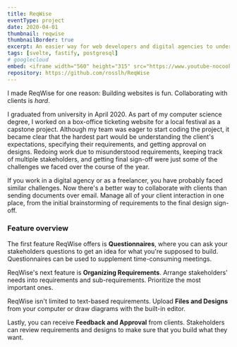 ```yaml
---
title: ReqWise
eventType: project
date: 2020-04-01
thumbnail: reqwise
thumbnailBorder: true
excerpt: An easier way for web developers and digital agencies to understand their customer's needs. Brainstorm requirements, propose designs, and get stakeholder sign-off.
tags: [svelte, fastify, postgresql]
# googlecloud
embed: <iframe width="560" height="315" src="https://www.youtube-nocookie.com/embed/xrtc45-qvG0" title="YouTube video player" frameborder="0" allow="accelerometer; autoplay; clipboard-write; encrypted-media; gyroscope; picture-in-picture" allowfullscreen></iframe>
repository: https://github.com/rosslh/ReqWise
---
```


I made ReqWise for one reason: Building websites is fun. Collaborating with clients is *hard*.

I graduated from university in April 2020. As part of my computer science degree, I worked on a box-office ticketing website for a local festival as a capstone project. Although my team was eager to start coding the project, it became clear that the hardest part would be understanding the client's expectations, specifying their requirements, and getting approval on designs. Redoing work due to misunderstood requirements, keeping track of multiple stakeholders, and getting final sign-off were just some of the challenges we faced over the course of the year.

If you work in a digital agency or as a freelancer, you have probably faced similar challenges. Now there's a better way to collaborate with clients than sending documents over email. Manage all of your client interaction in one place, from the initial brainstorming of requirements to the final design sign-off.

### Feature overview

The first feature ReqWise offers is **Questionnaires**, where you can ask your stakeholders questions to get an idea for what you're supposed to build. Questionnaires can be used to supplement time-consuming meetings.

ReqWise's next feature is **Organizing Requirements**. Arrange stakeholders' needs into requirements and sub-requirements. Prioritize the most important ones.

ReqWise isn't limited to text-based requirements. Upload **Files and Designs** from your computer or draw diagrams with the built-in editor.

Lastly, you can receive **Feedback and Approval** from clients. Stakeholders can review requirements and designs to make sure that you build what they want.